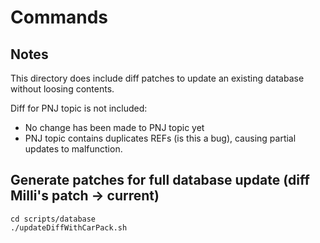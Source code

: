 # Commands

## Notes

This directory does include diff patches to update an existing database without loosing contents.

Diff for PNJ topic is not included:

- No change has been made to PNJ topic yet
- PNJ topic contains duplicates REFs (is this a bug), causing partial updates to malfunction.

## Generate patches for full database update (diff Milli's patch -> current)

    cd scripts/database
    ./updateDiffWithCarPack.sh
